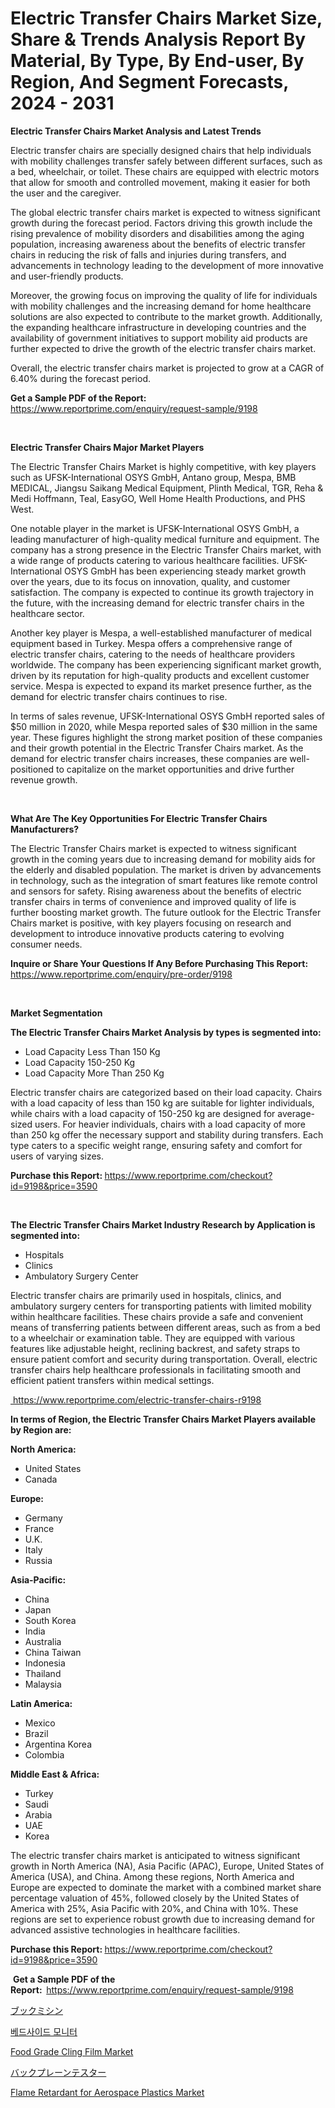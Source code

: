 <p><h1>Electric Transfer Chairs Market Size, Share & Trends Analysis Report By Material, By Type, By End-user, By Region, And Segment Forecasts, 2024 - 2031</h1></p><p><strong>Electric Transfer Chairs Market Analysis and Latest Trends</strong></p>
<p><p>Electric transfer chairs are specially designed chairs that help individuals with mobility challenges transfer safely between different surfaces, such as a bed, wheelchair, or toilet. These chairs are equipped with electric motors that allow for smooth and controlled movement, making it easier for both the user and the caregiver.</p><p>The global electric transfer chairs market is expected to witness significant growth during the forecast period. Factors driving this growth include the rising prevalence of mobility disorders and disabilities among the aging population, increasing awareness about the benefits of electric transfer chairs in reducing the risk of falls and injuries during transfers, and advancements in technology leading to the development of more innovative and user-friendly products.</p><p>Moreover, the growing focus on improving the quality of life for individuals with mobility challenges and the increasing demand for home healthcare solutions are also expected to contribute to the market growth. Additionally, the expanding healthcare infrastructure in developing countries and the availability of government initiatives to support mobility aid products are further expected to drive the growth of the electric transfer chairs market.</p><p>Overall, the electric transfer chairs market is projected to grow at a CAGR of 6.40% during the forecast period.</p></p>
<p><strong>Get a Sample PDF of the Report:&nbsp;</strong> <a href="https://www.reportprime.com/enquiry/request-sample/9198">https://www.reportprime.com/enquiry/request-sample/9198</a></p>
<p>&nbsp;</p>
<p><strong>Electric Transfer Chairs Major Market Players</strong></p>
<p><p>The Electric Transfer Chairs Market is highly competitive, with key players such as UFSK-International OSYS GmbH, Antano group, Mespa, BMB MEDICAL, Jiangsu Saikang Medical Equipment, Plinth Medical, TGR, Reha & Medi Hoffmann, Teal, EasyGO, Well Home Health Productions, and PHS West. </p><p>One notable player in the market is UFSK-International OSYS GmbH, a leading manufacturer of high-quality medical furniture and equipment. The company has a strong presence in the Electric Transfer Chairs market, with a wide range of products catering to various healthcare facilities. UFSK-International OSYS GmbH has been experiencing steady market growth over the years, due to its focus on innovation, quality, and customer satisfaction. The company is expected to continue its growth trajectory in the future, with the increasing demand for electric transfer chairs in the healthcare sector.</p><p>Another key player is Mespa, a well-established manufacturer of medical equipment based in Turkey. Mespa offers a comprehensive range of electric transfer chairs, catering to the needs of healthcare providers worldwide. The company has been experiencing significant market growth, driven by its reputation for high-quality products and excellent customer service. Mespa is expected to expand its market presence further, as the demand for electric transfer chairs continues to rise.</p><p>In terms of sales revenue, UFSK-International OSYS GmbH reported sales of $50 million in 2020, while Mespa reported sales of $30 million in the same year. These figures highlight the strong market position of these companies and their growth potential in the Electric Transfer Chairs market. As the demand for electric transfer chairs increases, these companies are well-positioned to capitalize on the market opportunities and drive further revenue growth.</p></p>
<p>&nbsp;</p>
<p><strong>What Are The Key Opportunities For Electric Transfer Chairs Manufacturers?</strong></p>
<p><p>The Electric Transfer Chairs market is expected to witness significant growth in the coming years due to increasing demand for mobility aids for the elderly and disabled population. The market is driven by advancements in technology, such as the integration of smart features like remote control and sensors for safety. Rising awareness about the benefits of electric transfer chairs in terms of convenience and improved quality of life is further boosting market growth. The future outlook for the Electric Transfer Chairs market is positive, with key players focusing on research and development to introduce innovative products catering to evolving consumer needs.</p></p>
<p><strong>Inquire or Share Your Questions If Any Before Purchasing This Report:</strong> <a href="https://www.reportprime.com/enquiry/pre-order/9198">https://www.reportprime.com/enquiry/pre-order/9198</a></p>
<p>&nbsp;</p>
<p><strong>Market Segmentation</strong></p>
<p><strong>The Electric Transfer Chairs Market Analysis by types is segmented into:</strong></p>
<p><ul><li>Load Capacity Less Than 150 Kg</li><li>Load Capacity 150-250 Kg</li><li>Load Capacity More Than 250 Kg</li></ul></p>
<p><p>Electric transfer chairs are categorized based on their load capacity. Chairs with a load capacity of less than 150 kg are suitable for lighter individuals, while chairs with a load capacity of 150-250 kg are designed for average-sized users. For heavier individuals, chairs with a load capacity of more than 250 kg offer the necessary support and stability during transfers. Each type caters to a specific weight range, ensuring safety and comfort for users of varying sizes.</p></p>
<p><strong>Purchase this Report:&nbsp;</strong><a href="https://www.reportprime.com/checkout?id=9198&price=3590">https://www.reportprime.com/checkout?id=9198&price=3590</a></p>
<p>&nbsp;</p>
<p><strong>The Electric Transfer Chairs Market Industry Research by Application is segmented into:</strong></p>
<p><ul><li>Hospitals</li><li>Clinics</li><li>Ambulatory Surgery Center</li></ul></p>
<p><p>Electric transfer chairs are primarily used in hospitals, clinics, and ambulatory surgery centers for transporting patients with limited mobility within healthcare facilities. These chairs provide a safe and convenient means of transferring patients between different areas, such as from a bed to a wheelchair or examination table. They are equipped with various features like adjustable height, reclining backrest, and safety straps to ensure patient comfort and security during transportation. Overall, electric transfer chairs help healthcare professionals in facilitating smooth and efficient patient transfers within medical settings.</p></p>
<p><a href="https://www.reportprime.com/electric-transfer-chairs-r9198">&nbsp;https://www.reportprime.com/electric-transfer-chairs-r9198</a></p>
<p><strong>In terms of Region, the Electric Transfer Chairs Market Players available by Region are:</strong></p>
<p>
    <p> <strong> North America: </strong>
        <ul>
            <li>United States</li>
            <li>Canada</li>
        </ul>
        </p> 
    <p> <strong> Europe: </strong>
        <ul>
            <li>Germany</li>
            <li>France</li>
            <li>U.K.</li>
            <li>Italy</li>
            <li>Russia</li>
        </ul>
        </p> 
    <p> <strong> Asia-Pacific: </strong>
        <ul>
            <li>China</li>
            <li>Japan</li>
            <li>South Korea</li>
            <li>India</li>
            <li>Australia</li>
            <li>China Taiwan</li>
            <li>Indonesia</li>
            <li>Thailand</li>
            <li>Malaysia</li>
        </ul>
        </p> 
    <p> <strong> Latin America: </strong>
        <ul>
            <li>Mexico</li>
            <li>Brazil</li>
            <li>Argentina Korea</li>
            <li>Colombia</li>
        </ul>
        </p> 
    <p> <strong> Middle East & Africa: </strong>
        <ul>
            <li>Turkey</li>
            <li>Saudi</li>
            <li>Arabia</li>
            <li>UAE</li>
            <li>Korea</li>
        </ul>
    </p>
    </p>
<p><p>The electric transfer chairs market is anticipated to witness significant growth in North America (NA), Asia Pacific (APAC), Europe, United States of America (USA), and China. Among these regions, North America and Europe are expected to dominate the market with a combined market share percentage valuation of 45%, followed closely by the United States of America with 25%, Asia Pacific with 20%, and China with 10%. These regions are set to experience robust growth due to increasing demand for advanced assistive technologies in healthcare facilities.</p></p>
<p><strong>Purchase this Report: </strong><a href="https://www.reportprime.com/checkout?id=9198&price=3590">https://www.reportprime.com/checkout?id=9198&price=3590</a></p>
<p>&nbsp;<strong>Get a Sample PDF of the Report:&nbsp;&nbsp;</strong><a href="https://www.reportprime.com/enquiry/request-sample/9198">https://www.reportprime.com/enquiry/request-sample/9198</a></p>
<p><strong></strong></p>
<p><p><a href="https://medium.com/@ferneconroy11/%E6%9B%B8%E7%B1%8D%E7%B8%AB%E8%A3%BD%E6%A9%9F%E3%81%AE%E5%B8%82%E5%A0%B4%E8%A6%8F%E6%A8%A1-cagr-%E3%83%88%E3%83%AC%E3%83%B3%E3%83%89-2024-2030-58f8d962a93c">ブックミシン</a></p><p><a href="https://medium.com/@kylevasquez266/%EC%B9%A8%EB%8C%80-%EC%82%AC%EC%9D%B4%EB%93%9C-%EB%AA%A8%EB%8B%88%ED%84%B0-%EC%8B%9C%EC%9E%A5-%EA%B7%9C%EB%AA%A8-%EC%8B%9C%EC%9E%A5-%EC%A0%84%EB%A7%9D-%EB%B0%8F-%EC%8B%9C%EC%9E%A5-%EC%98%88%EC%B8%A1-2024%EB%85%84%EB%B6%80%ED%84%B0-2031%EB%85%84%EA%B9%8C%EC%A7%80-7344954dc0a5">베드사이드 모니터</a></p><p><a href="https://www.linkedin.com/pulse/food-grade-cling-film-market-challenges-opportunities-growth-ldnae?trackingId=whscPNhjcaKu8jdS2FHsgg%3D%3D">Food Grade Cling Film Market</a></p><p><a href="https://medium.com/@torreyjones1910/%E3%83%90%E3%83%83%E3%82%AF%E3%83%97%E3%83%AC%E3%83%BC%E3%83%B3%E3%83%86%E3%82%B9%E3%82%BF%E3%83%BC%E5%B8%82%E5%A0%B4%E8%AA%BF%E6%9F%BB%E3%83%AC%E3%83%9D%E3%83%BC%E3%83%88-%E3%81%9D%E3%81%AE%E6%AD%B4%E5%8F%B2%E3%81%A8%E4%BA%88%E6%B8%AC2024%E5%B9%B4%E3%81%8B%E3%82%892031%E5%B9%B4-f8da8b54c051">バックプレーンテスター</a></p><p><a href="https://www.linkedin.com/pulse/flame-retardant-aerospace-plastics-market-research-report-a9oae?trackingId=MZ0sGQfwsOH7YOA19zGBYw%3D%3D">Flame Retardant for Aerospace Plastics Market</a></p></p>